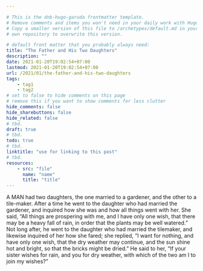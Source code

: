 ```yaml
---

# This is the dnb-hugo-garuda frontmatter template. 
# Remove comments and items you won't need in your daily work with Hugo.
# Copy a smaller version of this file to /archetypes/default.md in your
# own repository to overwrite this version.

# default front matter that you probably always need:
title: "The Father and His Two Daughters"
description: ""
date: 2021-01-20T19:02:54+07:00
lastmod: 2021-01-20T19:02:54+07:00
url: /2021/01/the-father-and-his-two-daughters
tags:
    - tag1
    - tag2
# set to false to hide comments on this page
# remove this if you want to show comments for less clutter
hide_comments: false
hide_sharebuttons: false
hide_related: false
# tbd.
draft: true
# tbd.
todo: true
# tbd.
linktitle: "use for linking to this post"
# tbd.
resources:
    - src: "file"
      name: "name"
      title: "title"
---
```

A MAN had two daughters, the one married to a gardener, and the other to a tile-maker. After a time he went to the daughter who had married the gardener, and inquired how she was and how all things went with her. She said, “All things are prospering with me, and I have only one wish, that there may be a heavy fall of rain, in order that the plants may be well watered.” Not long after, he went to the daughter who had married the tilemaker, and likewise inquired of her how she fared; she replied, “I want for nothing, and have only one wish, that the dry weather may continue, and the sun shine hot and bright, so that the bricks might be dried.” He said to her, “If your sister wishes for rain, and you for dry weather, with which of the two am I to join my wishes?”
